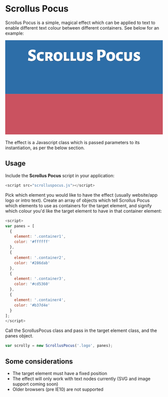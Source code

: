 # Scrollus Pocus

Scrollus Pocus is a simple, magical effect which can be applied to text to enable different text colour between different containers. See below for an example:

![](example/example.gif)

The effect is a Javascript class which is passed parameters to its instantiation, as per the below section.

## Usage

Include the **Scrollus Pocus** script in your application:

```javascript
<script src="scrolluspocus.js"></script>
```

Pick which element you would like to have the effect (usually website/app logo or intro text). Create an array of objects which tell Scrollus Pocus which elements to use as containers for the target element, and signify which colour you'd like the target element to have in that container element:

```javascript
<script>
var panes = [
  {
    element: '.container1',
    color: '#ffffff'
  },
  {
    element: '.container2',
    color: '#286dab'
  },
  {
    element: '.container3',
    color: '#cd5360'
  },
  {
    element: '.container4',
    color: '#b37d4e'
  }
];
</script>
```

Call the ScrollusPocus class and pass in the target element class, and the panes object.

```javascript
var scrolly = new ScrollusPocus('.logo', panes);
```


## Some considerations

* The target element must have a fixed position
* The effect will only work with text nodes currently (SVG and image support coming soon)
* Older browsers (pre IE10) are not supported
